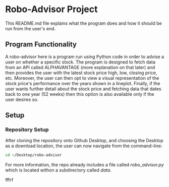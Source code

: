 # Robo-Advisor Project

This README.md file explains what the program does and how it should be run from the user's end. 

## Program Functionality 
A robo-advisor here is a program run using Python code in order to advise a user on whether a specific stock. The program is designed to fetch data from an API called ALPHAVANTAGE (more explanation on that later) and then provides the user with the latest stock price high, low, closing price, etc. Moreover, the user can then opt to view a visual representation of the stock price's performance over the years shown in a lineplot. Finally, if the user wants further detail about the stock price and fetching data that dates back to one year (52 weeks) then this option is also available only if the user desires so. 

## Setup 

### Repository Setup 

After cloning the repository onto Github Desktop, and choosing the Desktop as a download location, the user can now navigate from the command-line: 
``` sh
cd ~/Desktop/robo-advisor
```
For more information, the repo already includes a file called *robo_advisor.py* which is located withon a subdirectory called *data*.

fffrf 
